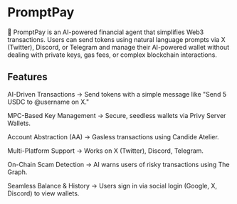 # PromptPay

🚀 PromptPay is an AI-powered financial agent that simplifies Web3 transactions. Users can send tokens using natural language prompts via X (Twitter), Discord, or Telegram and manage their AI-powered wallet without dealing with private keys, gas fees, or complex blockchain interactions.

## Features

AI-Driven Transactions → Send tokens with a simple message like "Send 5 USDC to @username on X."

MPC-Based Key Management → Secure, seedless wallets via Privy Server Wallets.

Account Abstraction (AA) → Gasless transactions using Candide Atelier.

Multi-Platform Support → Works on X (Twitter), Discord, Telegram.

On-Chain Scam Detection → AI warns users of risky transactions using The Graph.

Seamless Balance & History → Users sign in via social login (Google, X, Discord) to view wallets.
